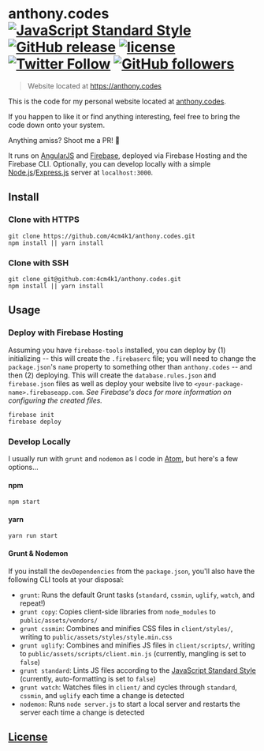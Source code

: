 # anthony.codes [![JavaScript Standard Style](https://img.shields.io/badge/code%20style-standard-brightgreen.svg)](http://standardjs.com/) [![GitHub release](https://img.shields.io/github/release/4cm4k1/anthony.codes.svg)](https://github.com/4cm4k1/anthony.codes/releases) [![license](https://img.shields.io/github/license/4cm4k1/anthony.codes.svg)](https://github.com/4cm4k1/anthony.codes/blob/master/LICENSE) [![Twitter Follow](https://img.shields.io/twitter/follow/4cm4k1.svg?style=social&label=Follow)](https://twitter.com/4cm4k1) [![GitHub followers](https://img.shields.io/github/followers/4cm4k1.svg?style=social&label=Follow)](https://github.com/4cm4k1)

> Website located at <https://anthony.codes>

This is the code for my personal website located at [anthony.codes](https://anthony.codes).

If you happen to like it or find anything interesting, feel free to bring the code down onto your system.

Anything amiss? Shoot me a PR! 👊

It runs on [AngularJS](https://github.com/angular) and [Firebase](https://github.com/firebase), deployed via Firebase Hosting and the Firebase CLI. Optionally, you can develop locally with a simple [Node.js](https://github.com/nodejs/node)/[Express.js](https://github.com/expressjs/express) server at `localhost:3000`.

## Install

### Clone with HTTPS

```shell
git clone https://github.com/4cm4k1/anthony.codes.git
npm install || yarn install
```

### Clone with SSH

```shell
git clone git@github.com:4cm4k1/anthony.codes.git
npm install || yarn install
```

## Usage

### Deploy with Firebase Hosting

Assuming you have `firebase-tools` installed, you can deploy by (1) initializing -- this will create the `.firebaserc` file; you will need to change the `package.json`'s `name` property to something other than `anthony.codes` -- and then (2) deploying. This will create the `database.rules.json` and `firebase.json` files as well as deploy your website live to `<your-package-name>.firebaseapp.com`. _See Firebase's docs for more information on configuring the created files._

```shell
firebase init
firebase deploy
```

### Develop Locally

I usually run with `grunt` and `nodemon` as I code in [Atom](https://github.com/atom/atom), but here's a few options...

#### npm

```shell
npm start
```

#### yarn

```shell
yarn run start
```

#### Grunt & Nodemon

If you install the `devDependencies` from the `package.json`, you'll also have the following CLI tools at your disposal:

- `grunt`: Runs the default Grunt tasks (`standard`, `cssmin`, `uglify`, `watch`, and repeat!)
- `grunt copy`: Copies client-side libraries from `node_modules` to `public/assets/vendors/`
- `grunt cssmin`: Combines and minifies CSS files in `client/styles/`, writing to `public/assets/styles/style.min.css`
- `grunt uglify`: Combines and minifies JS files in `client/scripts/`, writing to `public/assets/scripts/client.min.js` (currently, mangling is set to `false`)
- `grunt standard`: Lints JS files according to the [JavaScript Standard Style](https://github.com/feross/standard) (currently, auto-formatting is set to `false`)
- `grunt watch`: Watches files in `client/` and cycles through `standard`, `cssmin`, and `uglify` each time a change is detected
- `nodemon`: Runs `node server.js` to start a local server and restarts the server each time a change is detected

## [License](https://github.com/4cm4k1/anthony.codes/blob/master/LICENSE)
